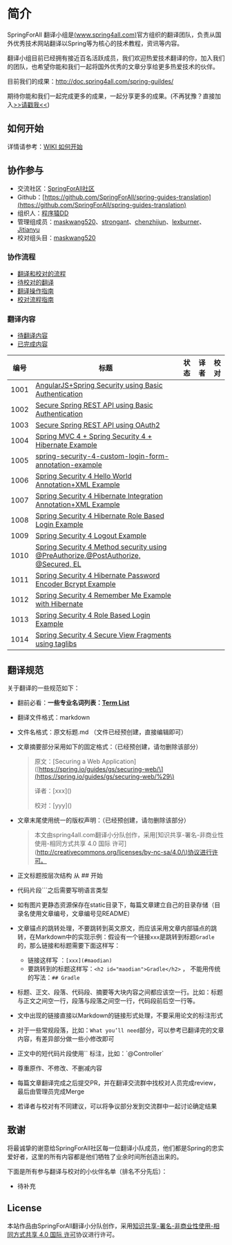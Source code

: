 # 简介

<!-- 随着微服务的流行，Spring Boot/Cloud的崛起，Spring Source几乎再一次要成为Java的代名词。那么我们如何才能快速的学习和入门Spring呢？除了很多国内高手编写的一些教程之外，有没有更为官方的指导呢？实际上，在Spring官方网站中是有非常优秀的教程页面的：[https://spring.io/guides。](https://spring.io/guides) -->
SpringForAll 翻译小组是[(www.spring4all.com)](www.spring4all.com)官方组织的翻译团队，负责从国外优秀技术网站翻译以Spring等为核心的技术教程，资讯等内容。

翻译小组目前已经拥有接近百名活跃成员，我们欢迎热爱技术翻译的你，加入我们的团队，也希望你能和我们一起将国外优秀的文章分享给更多热爱技术的伙伴。

<!-- 但是由于该教程内容均是英文的，所以只有少部分人会关注这里。所以，我们[SpringForAll社区](http://spring4all.com)计划开始组织对这部分高质量内容的翻译工作，以促进Spring这样优秀的框架在国内的发展！由衷的希望Spring大生态变得越来越强大！ -->

目前我们的成果：http://doc.spring4all.com/spring-guildes/

期待你能和我们一起完成更多的成果，一起分享更多的成果。(不再犹豫？直接加入[>>请戳我<<](https://github.com/SpringForAll/spring-guides-translation/wiki/1-%E5%8A%A0%E5%85%A5%E6%88%91%E4%BB%AC))

## 如何开始

详情请参考：[WIKI 如何开始](https://github.com/SpringForAll/spring-guides-translation/wiki)

## 协作参与

* 交流社区：[SpringForAll社区](http://spring4all.com)
* Github：[https://github.com/SpringForAll/spring-guides-translation](https://github.com/SpringForAll/spring-guides-translation)
* 组织人：[程序猿DD](https://github.com/dyc87112/)
* 管理组成员：[maskwang520](https://github.com/maskwang520)、[strongant](https://github.com/strongant)、[chenzhijun](https://github.com/chenzhijun)、[lexburner](https://github.com/lexburner)、[Jitianyu](https://github.com/Jitianyu)
* 校对组头目：[maskwang520](https://github.com/maskwang520)

### 协作流程

* [翻译和校对的流程](https://github.com/SpringForAll/spring-guides-translation/blob/master/translate-readme.md)
* [待校对的翻译](https://github.com/SpringForAll/spring-guides-translation/pulls)
* [翻译操作指南](https://github.com/SpringForAll/spring-guides-translation/blob/master/translate-step.md) 
* [校对流程指南](https://github.com/SpringForAll/spring-guides-translation/blob/master/proofread.md)

### 翻译内容

* [待翻译内容](https://github.com/SpringForAll/spring-guides-translation/tree/master/source)
* [已完成内容](https://github.com/SpringForAll/spring-guides-translation/tree/master/translated)

<!-- ### 文章状态目录

| 编号   | 标题                                       | 状态   | 译者                                       | 校对                                       |
| ---- | ---------------------------------------- | ---- | ---------------------------------------- | ---------------------------------------- |
| 1001 | [Building a RESTful Web Service](https://spring.io/guides/gs/rest-service/) | 校对完成 | [Jitianyu](https://github.com/Jitianyu)  |                                          |
| 1002 | [Scheduling Tasks](https://spring.io/guides/gs/scheduling-tasks/) | 校对完成 | [happyxiaofan](https://github.com/happyxiaofan) | [carlzhangweiwen](https://github.com/carlzhangweiwen) |
| 1003 | [Consuming a RESTful Web Service](https://spring.io/guides/gs/consuming-rest/) | 校对完成 | [hapihapidoge](https://github.com/hapihapidoge) | [maskwang](https://github.com/maskwang520) |
| 1004 | [Building Java Projects with Maven](https://spring.io/guides/gs/maven/) | 校对完成 | [liqiangatongoingdotme](https://github.com/liqiangatongoingdotme) | [william-hyx](https://github.com/william-hyx) |
| 1005 | [Accessing Relational Data using JDBC with Spring](https://spring.io/guides/gs/relational-data-access/) | 寻找校对 | [codedrinker](https://github.com/codedrinker) |                                          |
| 1006 | [Uploading Files](https://spring.io/guides/gs/uploading-files/) |      | [JustDoNow](https://github.com/JustDoNow) |                                          |
| 1007 | [Authenticating a User with LDAP](https://spring.io/guides/gs/authenticating-ldap/) |      | [512013674](https://github.com/512013674) |                                          |
| 1008 | [Registering an Application with Facebook](https://spring.io/guides/gs/register-facebook-app/) |      |                                          |                                          |
| 1009 | [Messaging with Redis](https://spring.io/guides/gs/messaging-redis/) | 校对完成 | [linzx2015](https://github.com/linzx2015) |                                          |
| 1010 | [Registering an Application with Twitter](https://spring.io/guides/gs/register-twitter-app/) |      |                                          |                                          |
| 1011 | [Messaging with RabbitMQ](https://spring.io/guides/gs/messaging-rabbitmq/) | 校对完成 | [chenzhijun](https://github.com/chenzhijun) | [程序猿DD](https://github.com/dyc87112)     |
| 1012 | [Accessing Twitter Data](https://spring.io/guides/gs/accessing-twitter/) |      |                                          |                                          |
| 1013 | [Accessing Facebook Data](https://spring.io/guides/gs/accessing-facebook/) | 校对调整 | [wangzhidong](https://github.com/wangzhidong) |                                          |
| 1014 | [Accessing Data with Neo4j](https://spring.io/guides/gs/accessing-data-neo4j/) |      |                                          |                                          |
| 1015 | [Validating Form Input](https://spring.io/guides/gs/validating-form-input/) |      | [carl-zhao](https://github.com/carl-zhao) |                                          |
| 1016 | [Building a RESTful Web Service with Spring Boot Actuator](https://spring.io/guides/gs/actuator-service/) | 正在校对 | [xyq000](https://github.com/xyq000)      | [strongant](https://github.com/strongant) |
| 1017 | [Messaging with JMS](https://spring.io/guides/gs/messaging-jms/) |      | [zivyu](https://github.com/zivyu)        |                                          |
| 1018 | [Creating a Batch Service](https://spring.io/guides/gs/batch-processing/) | 校对完成 | [cleverlzc](https://github.com/cleverlzc) | [lexburner](https://github.com/lexburner) |
| 1019 | [Securing a Web Application](https://spring.io/guides/gs/securing-web/) | 校对完成 | [徐靖峰](https://github.com/lexburner)      | [程序猿DD](https://github.com/dyc87112)     |
| 1020 | [Building a Hypermedia-Driven RESTful Web Service](https://spring.io/guides/gs/rest-hateoas/) |      |                                          |                                          |
| 1021 | [Accessing Data with GemFire](https://spring.io/guides/gs/accessing-data-gemfire/) |      |                                          |                                          |
| 1022 | [Integrating Data](https://spring.io/guides/gs/integration/) | 翻译完成 | [xuxiaoxie](https://github.com/xuxiaoxie) | [xuxiaoxie](https://github.com/xuxiaoxie)[feilangrenM](https://github.com/feilangrenM) |
| 1023 | [Caching Data with GemFire](https://spring.io/guides/gs/caching-gemfire/) |      | [liweijian199011](https://github.com/liweijian199011) |                                          |
| 1024 | [Managing Transactions](https://spring.io/guides/gs/managing-transactions/) |      |                                          |                                          |
| 1025 | [Accessing Data with JPA](https://spring.io/guides/gs/accessing-data-jpa/) |      | [lovedboy2012](https://github.com/lovedboy2012) |                                          |
| 1026 | [Accessing Data with MongoDB](https://spring.io/guides/gs/accessing-data-mongodb/) | 校对完成 | [cholf](https://github.com/cholf)        | [cleverlzc](https://github.com/cleverlzc) |
| 1027 | [Serving Web Content with Spring MVC](https://spring.io/guides/gs/serving-web-content/) |      | [dejunyu](https://github.com/dejunyu)    |                                          |
| 1028 | [Converting a Spring Boot JAR Application to a WAR](https://spring.io/guides/gs/convert-jar-to-war/) | 校对完成 | [JohnHello](https://github.com/JohnHello) |                                          |
| 1029 | [Creating Asynchronous Methods](https://spring.io/guides/gs/async-method/) | 校对完成 | [shaoshao721](https://github.com/shaoshao721) | [mrdear](https://github.com/mrdear)      |
| 1030 | [Handling Form Submission](https://spring.io/guides/gs/handling-form-submission/) |      | [zzzvvvxxxd](https://github.com/zzzvvvxxxd) |                                          |
| 1031 | [Building an Application with Spring Boot](https://spring.io/guides/gs/spring-boot/) | 校对完成 | [nycgym](https://github.com/nycgym)      | [cleverlzc](https://github.com/cleverlzc) |
| 1032 | [Using WebSocket to build an interactive web application](https://spring.io/guides/gs/messaging-stomp-websocket/) | 校对完成 | [maskwang520](https://github.com/maskwang520) | [strongant](https://github.com/strongant) |
| 1033 | [Working a Getting Started guide with STS](https://spring.io/guides/gs/sts/) | 校对完成 | [hanbin](https://github.com/hanbin)      | [cleverlzc](https://github.com/cleverlzc) |
| 1034 | [Consuming a RESTful Web Service with AngularJS](https://spring.io/guides/gs/consuming-rest-angularjs/) | 校对完成 | [yunlzheng](https://github.com/yunlzheng) | [rhwayfun](https://github.com/rhwayfun)  |
| 1035 | [Consuming a RESTful Web Service with rest.js](https://spring.io/guides/gs/consuming-rest-restjs/) |      |                                          |                                          |
| 1036 | [Consuming a RESTful Web Service with jQuery](https://spring.io/guides/gs/consuming-rest-jquery/) |      | [william-hyx](https://github.com/william-hyx) |                                          |
| 1037 | [Enabling Cross Origin Requests for a RESTful Web Service](https://spring.io/guides/gs/rest-service-cors/) |      | [yunlzheng](https://github.com/yunlzheng) |                                          |
| 1038 | [Building Spring YARN Projects with Gradle](https://spring.io/guides/gs/gradle-yarn/) | 正在校对 | [UniKrau](https://github.com/UniKrau)    | [程序猿DD](https://github.com/dyc87112)     |
| 1039 | [Building Spring YARN Projects with Maven](https://spring.io/guides/gs/maven-yarn/) | 正在校对 | [UniKrau](https://github.com/UniKrau)    | [程序猿DD](https://github.com/dyc87112)     |
| 1040 | [Simple YARN Application](https://spring.io/guides/gs/yarn-basic/) | 正在校对 | [UniKrau](https://github.com/UniKrau)    | [程序猿DD](https://github.com/dyc87112)     |
| 1041 | [Testing YARN Application](https://spring.io/guides/gs/yarn-testing/) | 正在校对 | [UniKrau](https://github.com/UniKrau)    | [程序猿DD](https://github.com/dyc87112)     |
| 1042 | [Batch YARN Application](https://spring.io/guides/gs/yarn-batch-processing/) | 正在校对 | [UniKrau](https://github.com/UniKrau)    | [程序猿DD](https://github.com/dyc87112)     |
| 1043 | [Restartable Batch YARN Application](https://spring.io/guides/gs/yarn-batch-restart/) |      | [UniKrau](https://github.com/UniKrau)    |                                          |
| 1044 | [Consuming a SOAP web service](https://spring.io/guides/gs/consuming-web-service/) | 校对完成 |                                          |                                          |
| 1045 | [Accessing JPA Data with REST](https://spring.io/guides/gs/accessing-data-rest/) | 校对完成 | [strongant](https://github.com/strongant) | [maskwang](https://github.com/maskwang520) |
| 1046 | [Accessing Neo4j Data with REST](https://spring.io/guides/gs/accessing-neo4j-data-rest/) |      |                                          |                                          |
| 1047 | [Accessing MongoDB Data with REST](https://spring.io/guides/gs/accessing-mongodb-data-rest/) | 正在翻译 | [qiushile](https://github.com/qiushile)  |                                          |
| 1048 | [Accessing GemFire Data with REST](https://spring.io/guides/gs/accessing-gemfire-data-rest/) |      |                                          |                                          |
| 1049 | [Producing a SOAP web service](https://spring.io/guides/gs/producing-web-service/) | 校对完成 | [feilangrenM](https://github.com/feilangrenM) | [王嘉龙](https://github.com/zaixiandemiao)  |
| 1050 | [Simple Single Project YARN Application](https://spring.io/guides/gs/yarn-basic-single/) |      |                                          |                                          |
| 1051 | [Caching Data with Spring](https://spring.io/guides/gs/caching/) |      | [zzzvvvxxxd](https://github.com/zzzvvvxxxd) |                                          |
| 1052 | [Deploying to Cloud Foundry from STS](https://spring.io/guides/gs/sts-cloud-foundry-deployment/) |      |                                          |                                          |
| 1053 | [Spring Boot with Docker](https://spring.io/guides/gs/spring-boot-docker/) | 校对完成 | [StormMaybin](https://github.com/StormMaybin) | [carlzhangweiwen](https://github.com/carlzhangweiwen) |
| 1054 | [Working a Getting Started guide with IntelliJ IDEA](https://spring.io/guides/gs/intellij-idea/) | 校对完成 | [xiudongxu](https://github.com/xiudongxu) | [cleverlzc](https://github.com/cleverlzc) |
| 1055 | [Creating CRUD UI with Vaadin](https://spring.io/guides/gs/crud-with-vaadin/) |      |                                          |                                          |
| 1056 | [Service Registration and Discovery](https://spring.io/guides/gs/service-registration-and-discovery/) | 正在翻译 | [lovedboy2012](https://github.com/lovedboy2012) |                                          |
| 1057 | [Centralized Configuration](https://spring.io/guides/gs/centralized-configuration/) | 校对完成 | [zaixiandemiao](https://github.com/zaixiandemiao) | [胡明昊](https://github.com/hh23485)        |
| 1058 | [Routing and Filtering](https://spring.io/guides/gs/routing-and-filtering/) | 校对完成 | [hh23485](https://github.com/hh23485)    | [oshare](https://github.com/oshare)      |
| 1059 | [Circuit Breaker](https://spring.io/guides/gs/circuit-breaker/) | 校对完成 | [ligang](http://github.com/holy12345/)   | [Mr.lzc](http://github.com/cleverlzc)    |
| 1060 | [Client Side Load Balancing with Ribbon and Spring Cloud](https://spring.io/guides/gs/client-side-load-balancing/) | 寻找校对 | [holy12345](https://github.com/holy12345) |                                          |
| 1061 | [Testing the Web Layer](https://spring.io/guides/gs/testing-web/) |      |                                          |                                          |
| 1062 | [Accessing data with MySQL](https://spring.io/guides/gs/accessing-data-mysql/) |      | [pzzls](https://github.com/pzzls)        |                                          |
| 1063 | [Creating a Multi Module Project](https://spring.io/guides/gs/multi-module/) | 正在翻译 | [panhoucheng](https://github.com/panhoucheng) |                                          |
| 1064 | [Creating API Documentation with Restdocs](https://spring.io/guides/gs/testing-restdocs/) | 校对完成 | [HoldDie](https://github.com/HoldDie)    | [Jitianyu](https://github.com/Jitianyu)  |
| 2001 | [Spring Security Architecture](https://spring.io/guides/topicals/spring-security-architecture/) | 正在翻译 | [徐靖峰](https://github.com/lexburner)      | 马超君                                      |
| 3001 | [Building REST services with Spring](https://spring.io/guides/tutorials/bookmarks/) | 正在校对 | [silentbalanceyh](https://github.com/silentbalanceyh) | [cleverlzc](https://github.com/cleverlzc) |
| 3002 | [Spring Security and Angular JS](https://spring.io/guides/tutorials/spring-security-and-angular-js/) |      |                                          |                                          |
| 3003 | [React.js and Spring Data REST](https://spring.io/guides/tutorials/react-and-spring-data-rest/) |      |                                          |                                          |
| 3004 | [Spring Boot and OAuth2](https://spring.io/guides/tutorials/spring-boot-oauth2/) |      |                                          |                                          | -->

| 编号   | 标题                                       | 状态   | 译者                                       | 校对                                       |
| ---- | ---------------------------------------- | ---- | ---------------------------------------- | ---------------------------------------- |
| 1001 | [AngularJS+Spring Security using Basic Authentication](http://websystique.com/spring-security/angularjs-basic-authentication-using-spring-security/) |  |   |                                          |
| 1002 | [Secure Spring REST API using Basic Authentication](http://websystique.com/spring-security/secure-spring-rest-api-using-basic-authentication/) |  |   |                                          |
| 1003 | [Secure Spring REST API using OAuth2](http://websystique.com/spring-security/secure-spring-rest-api-using-oauth2/) |  |   |                                          |
| 1004 | [Spring MVC 4 + Spring Security 4 + Hibernate Example](http://websystique.com/springmvc/spring-mvc-4-and-spring-security-4-integration-example/) |  |   |                                          |
| 1005 | [spring-security-4-custom-login-form-annotation-example](http://websystique.com/spring-security/spring-security-4-custom-login-form-annotation-example/) |  |   |                                          |
| 1006 | [Spring Security 4 Hello World Annotation+XML Example](http://websystique.com/spring-security/spring-security-4-hello-world-annotation-xml-example/) |  |   |                                          |
| 1007 | [Spring Security 4 Hibernate Integration Annotation+XML Example](http://websystique.com/spring-security/spring-security-4-hibernate-annotation-example/) |  |   |                                          |
| 1008 | [Spring Security 4 Hibernate Role Based Login Example](http://websystique.com/spring-security/spring-security-4-hibernate-role-based-login-example/) |  |   |                                          |
| 1009 | [Spring Security 4 Logout Example](http://websystique.com/spring-security/spring-security-4-logout-example/) |  |   |                                          |
| 1010 | [Spring Security 4 Method security using @PreAuthorize,@PostAuthorize, @Secured, EL](http://websystique.com/spring-security/spring-security-4-method-security-using-preauthorize-postauthorize-secured-el/) |  |   |                                          |
| 1011 | [Spring Security 4 Hibernate Password Encoder Bcrypt Example](http://websystique.com/spring-security/spring-security-4-password-encoder-bcrypt-example-with-hibernate/) |  |   |                                          |
| 1012 | [Spring Security 4 Remember Me Example with Hibernate](http://websystique.com/spring-security/spring-security-4-remember-me-example-with-hibernate/) |  |   |                                          |
| 1013 | [Spring Security 4 Role Based Login Example](http://websystique.com/spring-security/spring-security-4-role-based-login-example/) |  |   |                                          |
| 1014 | [Spring Security 4 Secure View Fragments using taglibs](http://websystique.com/spring-security/spring-security-4-secure-view-layer-using-taglibs/) |  |   |                                          |

## 翻译规范

关于翻译的一些规范如下：

* 翻前必看：**一些专业名词列表：[Term List](https://github.com/SpringForAll/spring-guides-translation/blob/master/term-list.md)**

* 翻译文件格式：markdown

* 文件名格式：原文标题.md （文件已经预创建，直接编辑即可）

* 文章摘要部分采用如下的固定格式：（已经预创建，请勿删除该部分）

  > 原文：\[Securing a Web Application\]\([https://spring.io/guides/gs/securing-web/\](https://spring.io/guides/gs/securing-web/%29\)
  >
  > 译者：\[xxx\]\(\)
  >
  > 校对：\[yyy\]\(\)

* 文章末尾使用统一的版权声明：（已经预创建，请勿删除该部分）
  > 本文由spring4all.com翻译小分队创作，采用\[知识共享-署名-非商业性使用-相同方式共享 4.0 国际 许可\]\([http://creativecommons.org/licenses/by-nc-sa/4.0/\)协议进行许可。](http://creativecommons.org/licenses/by-nc-sa/4.0/%29协议进行许可。)

* 正文标题按层次结构 从 \#\# 开始

* 代码片段\`\`\`之后需要写明语言类型

* 如有图片更静态资源保存在static目录下，每篇文章建立自己的目录存储（目录名使用文章编号，文章编号见README）

* 文章锚点的跳转处理，不要跳转到英文原文，而应该采用文章内部锚点的跳转，在Markdown中的实现示例：假设有一个链接`xxx`是跳转到标题`Gradle`的，那么链接和标题需要下面这样写：
  * 链接这样写 ：`[xxx](#maodian)`
  * 要跳转到的标题这样写：`<h2 id="maodian">Gradle</h2>` ， 不能用传统的写法：`## Gradle`

* 标题、正文、段落、代码段、摘要等大块内容之间都应该空一行。比如：标题与正文之间空一行，段落与段落之间空一行，代码段前后空一行等。

* 文中出现的链接直接以Markdown的链接形式处理，不要采用论文的标注形式

* 对于一些常规段落，比如：`What you’ll need`部分，可以参考已翻译完的文章内容，有差异部分做一些小修改即可

* 正文中的短代码片段使用\`\` 标注，比如：\`@Controller\`

* 尊重原作、不修改、不删减内容

* 每篇文章翻译完成之后提交PR，并在翻译交流群中找校对人员完成review，最后由管理员完成Merge

* 若译者与校对有不同建议，可以将争议部分发到交流群中一起讨论确定结果

## 致谢

将最诚挚的谢意给SpringForAll社区每一位翻译小队成员，他们都是Spring的忠实爱好者，这里的所有内容都是他们牺牲了业余时间所创造出来的。

下面是所有参与翻译与校对的小伙伴名单（排名不分先后）：

* 待补充

## License

本站作品由SpringForAll翻译小分队创作，采用[知识共享-署名-非商业性使用-相同方式共享 4.0 国际 许可](http://creativecommons.org/licenses/by-nc-sa/4.0/)协议进行许可。

